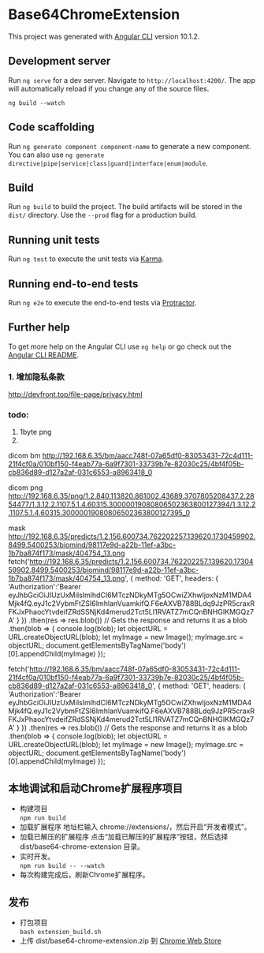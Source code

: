 # Base64ChromeExtension

This project was generated with [Angular CLI](https://github.com/angular/angular-cli) version 10.1.2.

## Development server

Run `ng serve` for a dev server. Navigate to `http://localhost:4200/`. The app will automatically reload if you change any of the source files.

`ng build --watch`

## Code scaffolding

Run `ng generate component component-name` to generate a new component. You can also use `ng generate directive|pipe|service|class|guard|interface|enum|module`.

## Build
Run `ng build` to build the project. The build artifacts will be stored in the `dist/` directory. Use the `--prod` flag for a production build.

## Running unit tests

Run `ng test` to execute the unit tests via [Karma](https://karma-runner.github.io).

## Running end-to-end tests

Run `ng e2e` to execute the end-to-end tests via [Protractor](http://www.protractortest.org/).

## Further help

To get more help on the Angular CLI use `ng help` or go check out the [Angular CLI README](https://github.com/angular/angular-cli/blob/master/README.md).

### 1. 增加隐私条款
http://devfront.top/file-page/privacy.html

### todo:
1. 1byte png
2. 

dicom bm
http://192.168.6.35/bm/aacc748f-07a65df0-83053431-72c4d111-21f4cf0a/010bf150-f4eab77a-6a9f7301-33739b7e-82030c25/4bf4f05b-cb836d89-d127a2af-031c6553-a8963418_0

dicom png
http://192.168.6.35/png/1.2.840.113820.861002.43689.3707805208437.2.2854477/1.3.12.2.1107.5.1.4.60315.30000019080806502363800127394/1.3.12.2.1107.5.1.4.60315.30000019080806502363800127395_0

mask
http://192.168.6.35/predicts/1.2.156.600734.762202257.139620.1730459902.8499.5400253/biomind/98117e9d-a22b-11ef-a3bc-1b7ba874f173/mask/404754_13.png
fetch('http://192.168.6.35/predicts/1.2.156.600734.762202257.139620.1730459902.8499.5400253/biomind/98117e9d-a22b-11ef-a3bc-1b7ba874f173/mask/404754_13.png',
{
    method: 'GET',
    headers: {
        'Authorization':'Bearer eyJhbGciOiJIUzUxMiIsImlhdCI6MTczNDkyMTg5OCwiZXhwIjoxNzM1MDA4Mjk4fQ.eyJ1c2VybmFtZSI6ImhlanVuamkifQ.F6eAXVB788BLdq9JzPR5craxRFKJxPhaocYtvdeifZRdSSNjKd4merud2Tct5LI1RVATZ7mCQnBNHGIKMGQz7A'
    }
})
.then(res => res.blob()) // Gets the response and returns it as a blob
.then(blob => {
console.log(blob);
let objectURL = URL.createObjectURL(blob);
let myImage = new Image();
myImage.src = objectURL;
document.getElementsByTagName('body')[0].appendChild(myImage)
});


fetch('http://192.168.6.35/bm/aacc748f-07a65df0-83053431-72c4d111-21f4cf0a/010bf150-f4eab77a-6a9f7301-33739b7e-82030c25/4bf4f05b-cb836d89-d127a2af-031c6553-a8963418_0',
{
method: 'GET',
headers: {
'Authorization':'Bearer eyJhbGciOiJIUzUxMiIsImlhdCI6MTczNDkyMTg5OCwiZXhwIjoxNzM1MDA4Mjk4fQ.eyJ1c2VybmFtZSI6ImhlanVuamkifQ.F6eAXVB788BLdq9JzPR5craxRFKJxPhaocYtvdeifZRdSSNjKd4merud2Tct5LI1RVATZ7mCQnBNHGIKMGQz7A'
}
})
.then(res => res.blob()) // Gets the response and returns it as a blob
.then(blob => {
    console.log(blob);
    let objectURL = URL.createObjectURL(blob);
    let myImage = new Image();
    myImage.src = objectURL;
    document.getElementsByTagName('body')[0].appendChild(myImage)
});



## 本地调试和启动Chrome扩展程序项目

  - 构建项目  
    `npm run build`
  - 加载扩展程序 
    地址栏输入 chrome://extensions/，然后开启“开发者模式”。  
  - 加载已解压的扩展程序
    点击“加载已解压的扩展程序”按钮，然后选择 dist/base64-chrome-extension 目录。
  - 实时开发。  
    `npm run build -- --watch`
  - 每次构建完成后，刷新Chrome扩展程序。 


## 发布
 - 打包项目  
    `bash extension_build.sh`
 - 上传 dist/base64-chrome-extension.zip 到 [Chrome Web Store](https://chrome.google.com/webstore/devconsole/)
